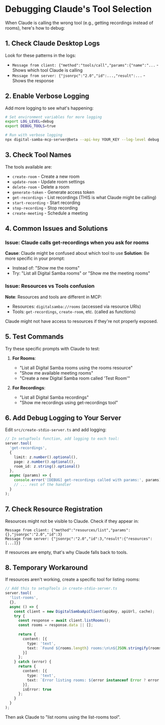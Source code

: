 # Debugging Claude's Tool Selection

When Claude is calling the wrong tool (e.g., getting recordings instead of rooms), here's how to debug:

## 1. Check Claude Desktop Logs

Look for these patterns in the logs:
- `Message from client: {"method":"tools/call","params":{"name":"...` - Shows which tool Claude is calling
- `Message from server: {"jsonrpc":"2.0","id":...,"result":...` - Shows the response

## 2. Enable Verbose Logging

Add more logging to see what's happening:

```bash
# Set environment variables for more logging
export LOG_LEVEL=debug
export DEBUG_TOOLS=true

# Run with verbose logging
npx digital-samba-mcp-server@beta --api-key YOUR_KEY --log-level debug
```

## 3. Check Tool Names

The tools available are:
- `create-room` - Create a new room
- `update-room` - Update room settings
- `delete-room` - Delete a room
- `generate-token` - Generate access token
- `get-recordings` - List recordings (THIS is what Claude might be calling)
- `start-recording` - Start recording
- `stop-recording` - Stop recording
- `create-meeting` - Schedule a meeting

## 4. Common Issues and Solutions

### Issue: Claude calls get-recordings when you ask for rooms
**Cause**: Claude might be confused about which tool to use
**Solution**: Be more specific in your prompt:
- Instead of: "Show me the rooms"
- Try: "List all Digital Samba rooms" or "Show me the meeting rooms"

### Issue: Resources vs Tools confusion
**Note**: Resources and tools are different in MCP:
- Resources: `digitalsamba://rooms` (accessed via resource URIs)
- Tools: `get-recordings`, `create-room`, etc. (called as functions)

Claude might not have access to resources if they're not properly exposed.

## 5. Test Commands

Try these specific prompts with Claude to test:

1. **For Rooms**:
   - "List all Digital Samba rooms using the rooms resource"
   - "Show me available meeting rooms"
   - "Create a new Digital Samba room called 'Test Room'"

2. **For Recordings**:
   - "List all Digital Samba recordings"
   - "Show me recordings using get-recordings tool"

## 6. Add Debug Logging to Your Server

Edit `src/create-stdio-server.ts` and add logging:

```typescript
// In setupTools function, add logging to each tool:
server.tool(
  'get-recordings',
  {
    limit: z.number().optional(),
    page: z.number().optional(),
    room_id: z.string().optional()
  },
  async (params) => {
    console.error('[DEBUG] get-recordings called with params:', params);
    // ... rest of the handler
  }
);
```

## 7. Check Resource Registration

Resources might not be visible to Claude. Check if they appear in:
```
Message from client: {"method":"resources/list","params":{},"jsonrpc":"2.0","id":3}
Message from server: {"jsonrpc":"2.0","id":3,"result":{"resources":[...]}}
```

If resources are empty, that's why Claude falls back to tools.

## 8. Temporary Workaround

If resources aren't working, create a specific tool for listing rooms:

```typescript
// Add this to setupTools in create-stdio-server.ts
server.tool(
  'list-rooms',
  {},
  async () => {
    const client = new DigitalSambaApiClient(apiKey, apiUrl, cache);
    try {
      const response = await client.listRooms();
      const rooms = response.data || [];
      
      return {
        content: [{
          type: 'text',
          text: `Found ${rooms.length} rooms:\n\n${JSON.stringify(rooms, null, 2)}`
        }]
      };
    } catch (error) {
      return {
        content: [{
          type: 'text',
          text: `Error listing rooms: ${error instanceof Error ? error.message : String(error)}`
        }],
        isError: true
      };
    }
  }
);
```

Then ask Claude to "list rooms using the list-rooms tool".